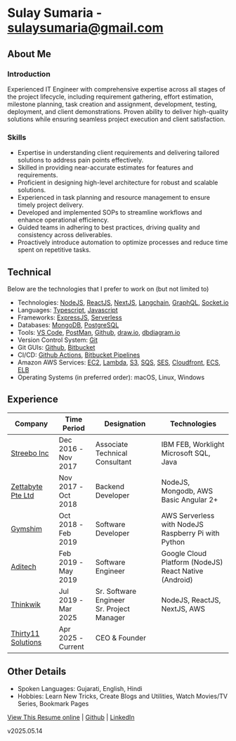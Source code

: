 # Sulay Sumaria - sulaysumaria@gmail.com

## About Me

### Introduction

Experienced IT Engineer with comprehensive expertise across all stages of the project lifecycle, including requirement gathering, effort estimation, milestone planning, task creation and assignment, development, testing, deployment, and client demonstrations. Proven ability to deliver high-quality solutions while ensuring seamless project execution and client satisfaction.

### Skills

- Expertise in understanding client requirements and delivering tailored solutions to address pain points effectively.
- Skilled in providing near-accurate estimates for features and requirements.
- Proficient in designing high-level architecture for robust and scalable solutions.
- Experienced in task planning and resource management to ensure timely project delivery.
- Developed and implemented SOPs to streamline workflows and enhance operational efficiency.
- Guided teams in adhering to best practices, driving quality and consistency across deliverables.
- Proactively introduce automation to optimize processes and reduce time spent on repetitive tasks.

## Technical

Below are the technologies that I prefer to work on (but not limited to)

- Technologies: [NodeJS](https://nodejs.org), [ReactJS](https://react.dev), [NextJS](https://nextjs.org), [Langchain](https://js.langchain.com/docs/introduction/), [GraphQL](https://graphql.org/), [Socket.io](https://socket.io/)
- Languages: [Typescript](https://www.typescriptlang.org), [Javascript](https://www.javascript.com)
- Frameworks: [ExpressJS](https://expressjs.com), [Serverless](https://www.serverless.com)
- Databases: [MongoDB](https://www.mongodb.com), [PostgreSQL](https://www.postgresql.org/)
- Tools: [VS Code](https://code.visualstudio.com), [PostMan](https://www.getpostman.com), [Github](https://github.com), [draw.io](https://draw.io), [dbdiagram.io](https://dbdiagram.io)
- Version Control System: [Git](https://git-scm.com)
- Git GUIs: [Github](https://github.com), [Bitbucket](https://bitbucket.org)
- CI/CD: [Github Actions](https://github.com/features/actions), [Bitbucket Pipelines](https://bitbucket.org/product/features/pipelines)
- Amazon AWS Services: [EC2](https://aws.amazon.com/ec2), [Lambda](https://aws.amazon.com/lambda), [S3](https://aws.amazon.com/s3), [SQS](https://aws.amazon.com/sqs), [SES](https://aws.amazon.com/ses), [Cloudfront](https://aws.amazon.com/cloudfront), [ECS](https://aws.amazon.com/ecs), [ELB](https://aws.amazon.com/elasticloadbalancing)
- Operating Systems (in preferred order): macOS, Linux, Windows

## Experience

| Company                                       | Time Period            | Designation                                  | Technologies                                             |
| --------------------------------------------- | ---------------------- | -------------------------------------------- | -------------------------------------------------------- |
| [Streebo Inc](https://www.streebo.com)        | Dec 2016 -<br>Nov 2017 | Associate Technical Consultant               | IBM FEB, Worklight<br>Microsoft SQL, Java                |
| [Zettabyte Pte Ltd](https://www.zettabyte.sg) | Nov 2017 -<br>Oct 2018 | Backend Developer                            | NodeJS, Mongodb, AWS<br>Basic Angular 2+                 |
| [Gymshim](http://gymshim.com)                 | Oct 2018 -<br>Feb 2019 | Software Developer                           | AWS Serverless with NodeJS<br>Raspberry Pi with Python   |
| [Aditech](http://adi-tech.co.uk)              | Feb 2019 -<br>May 2019 | Software Engineer                            | Google Cloud Platform (NodeJS)<br>React Native (Android) |
| [Thinkwik](https://www.thinkwik.com)          | Jul 2019 -<br>Mar 2025 | Sr. Software Engineer<br>Sr. Project Manager | NodeJS, ReactJS, NextJS, AWS                             |
| [Thirty11 Solutions](https://thirty11.com)    | Apr 2025 -<br>Current  | CEO & Founder                                |                                                          |

## Other Details

- Spoken Languages: Gujarati, English, Hindi
- Hobbies: Learn New Tricks, Create Blogs and Utilities, Watch Movies/TV Series, Bookmark Pages

[View This Resume online](https://github.com/sulaysumaria/resume/blob/master/README.md) | [Github](https://github.com/sulaysumaria/) | [LinkedIn](https://www.linkedin.com/in/sulaysumaria/)

v2025.05.14
